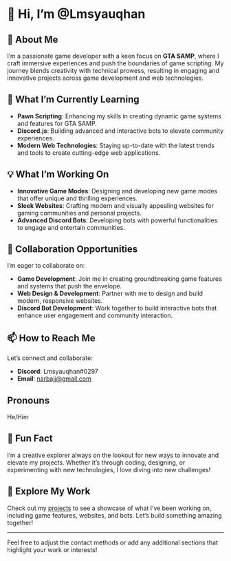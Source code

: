 # 👋 Hi, I’m @Lmsyauqhan

## 🌟 About Me
I’m a passionate game developer with a keen focus on **GTA SAMP**, where I craft immersive experiences and push the boundaries of game scripting. My journey blends creativity with technical prowess, resulting in engaging and innovative projects across game development and web technologies.

## 🚀 What I’m Currently Learning
- **Pawn Scripting**: Enhancing my skills in creating dynamic game systems and features for GTA SAMP.
- **Discord.js**: Building advanced and interactive bots to elevate community experiences.
- **Modern Web Technologies**: Staying up-to-date with the latest trends and tools to create cutting-edge web applications.

## 💡 What I’m Working On
- **Innovative Game Modes**: Designing and developing new game modes that offer unique and thrilling experiences.
- **Sleek Websites**: Crafting modern and visually appealing websites for gaming communities and personal projects.
- **Advanced Discord Bots**: Developing bots with powerful functionalities to engage and entertain communities.

## 🤝 Collaboration Opportunities
I’m eager to collaborate on:
- **Game Development**: Join me in creating groundbreaking game features and systems that push the envelope.
- **Web Design & Development**: Partner with me to design and build modern, responsive websites.
- **Discord Bot Development**: Work together to build interactive bots that enhance user engagement and community interaction.

## 📫 How to Reach Me
Let’s connect and collaborate:
- **Discord**: Lmsyauqhan#0297
- **Email**: narbajj@gmail.com
  
## Pronouns
He/Him

## 🎉 Fun Fact
I’m a creative explorer always on the lookout for new ways to innovate and elevate my projects. Whether it’s through coding, designing, or experimenting with new technologies, I love diving into new challenges!

## 🚀 Explore My Work
Check out my [projects](#) to see a showcase of what I’ve been working on, including game features, websites, and bots. Let’s build something amazing together!

---

Feel free to adjust the contact methods or add any additional sections that highlight your work or interests!
